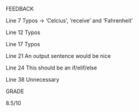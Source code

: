 FEEDBACK

Line 7 Typos -> ‘Celcius’, ’receive’ and ‘Fahrenheit’

Line 12 Typos

Line 17 Typos

Line 21 An output sentence would be nice

Line 24 This should be an if/elif/else 

Line 38 Unnecessary

GRADE 

8.5/10
